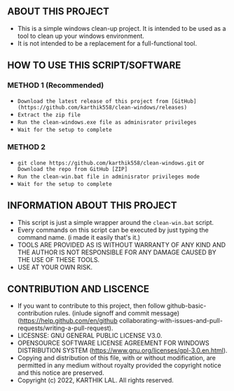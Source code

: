 ## <b> ABOUT THIS PROJECT </b>

* This is a simple windows clean-up project. It is intended to be used as a tool to clean up your windows environment.
* It is not intended to be a replacement for a full-functional tool.

## <b> HOW TO USE THIS SCRIPT/SOFTWARE </b>

### <b> METHOD 1 (Recommended) </b>

* ` Download the latest release of this project from [GitHub](https://github.com/karthik558/clean-windows/releases) `
* ` Extract the zip file `
* ` Run the clean-windows.exe file as adminisrator privileges `
* ` Wait for the setup to complete `

### <b> METHOD 2 </b>

* ` git clone https://github.com/karthik558/clean-windows.git ` or ` Download the repo from GitHub [ZIP]`
* ` Run the clean-win.bat file in adminisrator privileges mode `
* ` Wait for the setup to complete `

## <b> INFORMATION ABOUT THIS PROJECT </b>

* This script is just a simple wrapper around the `clean-win.bat` script.
* Every commands on this script can be executed by just typing the command name. (i made it easily that's it.)
* TOOLS ARE PROVIDED AS IS WITHOUT WARRANTY OF ANY KIND AND THE AUTHOR IS NOT RESPONSIBLE FOR ANY DAMAGE CAUSED BY THE USE OF THESE TOOLS.
* USE AT YOUR OWN RISK.

## <b> CONTRIBUTION AND LISCENCE </b>

* If you want to contribute to this project, then follow github-basic-contribution rules. (inlude signoff and commit message) (https://help.github.com/en/github collaborating-with-issues-and-pull-requests/writing-a-pull-request).
* LICESNSE: GNU GENERAL PUBLIC LICENSE V3.0.
* OPENSOURCE SOFTWARE LICENSE AGREEMENT FOR WINDOWS DISTRIBUTION SYSTEM (https://www.gnu.org/licenses/gpl-3.0.en.html).
* Copying and distribution of this file, with or without modification, are permitted in any medium without royalty provided the copyright notice and this notice are preserved.
* Copyright (c) 2022, KARTHIK LAL. All rights reserved.